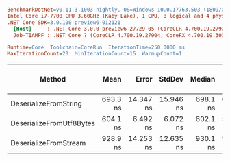 ``` ini

BenchmarkDotNet=v0.11.3.1003-nightly, OS=Windows 10.0.17763.503 (1809/October2018Update/Redstone5)
Intel Core i7-7700 CPU 3.60GHz (Kaby Lake), 1 CPU, 8 logical and 4 physical cores
.NET Core SDK=3.0.100-preview6-012121
  [Host]     : .NET Core 3.0.0-preview6-27729-05 (CoreCLR 4.700.19.27901, CoreFX 4.700.19.27903), 64bit RyuJIT
  Job-TIAMPF : .NET Core ? (CoreCLR 4.700.19.27904, CoreFX 4.700.19.30301), 64bit RyuJIT

Runtime=Core  Toolchain=CoreRun  IterationTime=250.0000 ms  
MaxIterationCount=20  MinIterationCount=15  WarmupCount=1  

```
|                   Method |     Mean |     Error |    StdDev |   Median |      Min |      Max | Gen 0/1k Op | Gen 1/1k Op | Gen 2/1k Op | Allocated Memory/Op |
|------------------------- |---------:|----------:|----------:|---------:|---------:|---------:|------------:|------------:|------------:|--------------------:|
|    DeserializeFromString | 693.3 ns | 14.347 ns | 15.946 ns | 698.1 ns | 660.7 ns | 717.0 ns |      0.0658 |           - |           - |               280 B |
| DeserializeFromUtf8Bytes | 604.1 ns |  6.492 ns |  6.072 ns | 602.1 ns | 596.4 ns | 614.7 ns |      0.0383 |           - |           - |               168 B |
|    DeserializeFromStream | 928.9 ns | 14.253 ns | 12.635 ns | 930.1 ns | 909.2 ns | 950.8 ns |      0.0545 |           - |           - |               240 B |
